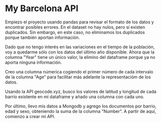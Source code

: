 # My Barcelona API

Empiezo el proyecto usando pandas para revisar el formato de los datos y encontrar posibles errores. En el dataset no hay nulos, pero sí existen duplicados. Sin embargo, en este caso, no eliminamos los duplicados porque también aportan información.

Dado que no tengo interés en las variaciones en el tiempo de la población, voy a quedarme sólo con los datos del último año disponible. Ahora que la columna "Year" tiene un único valor, la elimino del dataframe porque ya no aporta ninguna información.

Creo una columna númerica cogiendo el primer número de cada intervalo de la columna "Age" para facilitar más adelante la representacióm de los datos.

Usando la API geocode.xyz, busco los valores de latitud y longitud de cada barrio existente en mi dataframe y añado una columna con cada uno.

Por último, llevo mis datos a Mongodb y agrego los documentos por barrio, edad y sexo, obteniendo la suma de la columna "Number". A partir de aquí, comienzo a crear mi API.